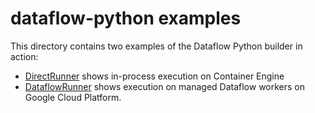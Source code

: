 # dataflow-python examples

This directory contains two examples of the Dataflow Python builder in action:

* [DirectRunner](https://github.com/GoogleCloudPlatform/cloud-builders-community/tree/master/dataflow-python/examples/DirectRunner) shows in-process execution on Container Engine
* [DataflowRunner](https://github.com/GoogleCloudPlatform/cloud-builders-community/tree/master/dataflow-python/examples/DataflowRunner) shows execution on managed Dataflow workers on Google Cloud Platform.


